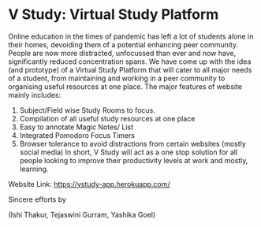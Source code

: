 # V Study: Virtual Study Platform 
Online education in the times of pandemic has left a lot of students alone in their homes, devoiding them of a potential enhancing peer community. People are now more distracted, unfocussed than ever and now have, significantly reduced concentration spans. We have come up with the idea (and prototype) of a Virtual Study Platform that will cater to all major needs of a student, from maintaining and working in a peer community to organising useful resources at one place. The major features of website mainly includes:

1. Subject/Field wise Study Rooms to focus.
2. Compilation of all useful study resources at one place
3. Easy to annotate Magic Notes/ List
4. Integrated Pomodoro Focus Timers
5. Browser tolerance to avoid distractions from certain websites (mostly social media)
In short, V Study will act as a one stop solution for all people looking to improve their productivity levels at work and mostly, learning.


Website Link: https://vstudy-app.herokuapp.com/

Sincere efforts by

(Ishi Thakur, Tejaswini Gurram, Yashika Goel)
